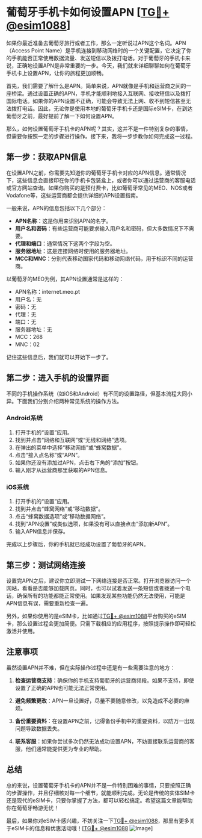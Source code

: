 # 葡萄牙手机卡如何设置APN [[TG💪+ @esim1088](https://t.me/s/esim1088)]

如果你最近准备去葡萄牙旅行或者工作，那么一定听说过APN这个名词。APN（Access Point Name）是手机连接到移动网络时的一个关键配置，它决定了你的手机能否正常使用数据流量、发送短信以及拨打电话。对于葡萄牙的手机卡来说，正确地设置APN是非常重要的一步。今天，我们就来详细聊聊如何在葡萄牙手机卡上设置APN，让你的旅程更加顺畅。

首先，我们需要了解什么是APN。简单来说，APN就像是手机和运营商之间的一座桥梁。通过设置正确的APN，手机才能顺利地接入互联网、接收短信以及拨打国际电话。如果你的APN设置不正确，可能会导致无法上网、收不到短信甚至无法拨打电话。因此，无论你是使用本地的葡萄牙手机卡还是国际eSIM卡，在到达葡萄牙之前，最好提前了解一下如何设置APN。

那么，如何设置葡萄牙手机卡的APN呢？其实，这并不是一件特别复杂的事情，但需要你按照一定的步骤进行操作。接下来，我将一步步教你如何完成这一过程。

## 第一步：获取APN信息

在设置APN之前，你需要先知道你的葡萄牙手机卡对应的APN信息。通常情况下，这些信息会直接印在你的手机卡包装盒上，或者你可以通过运营商的客服电话或官方网站查询。如果你购买的是预付费卡，比如葡萄牙常见的MEO、NOS或者Vodafone等，这些运营商都会提供详细的APN设置指南。

一般来说，APN的信息包括以下几个部分：
- **APN名称**：这是你用来识别APN的名字。
- **用户名和密码**：有些运营商可能要求输入用户名和密码，但大多数情况下不需要。
- **代理和端口**：通常情况下这两个字段为空。
- **服务器地址**：这是连接网络时使用的服务器地址。
- **MCC和MNC**：分别代表移动国家代码和移动网络代码，用于标识不同的运营商。

以葡萄牙的MEO为例，其APN设置通常是这样的：
- APN名称：internet.meo.pt
- 用户名：无
- 密码：无
- 代理：无
- 端口：无
- 服务器地址：无
- MCC：268
- MNC：02

记住这些信息后，我们就可以开始下一步了。

## 第二步：进入手机的设置界面

不同的手机操作系统（如iOS和Android）有不同的设置路径，但基本流程大同小异。下面我们分别介绍两种常见系统的操作方法。

### Android系统

1. 打开手机的“设置”应用。
2. 找到并点击“网络和互联网”或“无线和网络”选项。
3. 在弹出的菜单中选择“移动网络”或“蜂窝数据”。
4. 点击“接入点名称”或“APN”。
5. 如果你还没有添加过APN，点击右下角的“添加”按钮。
6. 输入刚才从运营商那里获取的APN信息。

### iOS系统

1. 打开手机的“设置”应用。
2. 找到并点击“蜂窝网络”或“移动数据”。
3. 点击“蜂窝数据选项”或“移动数据网络”。
4. 找到“APN设置”或类似选项，如果没有可以直接点击“添加新APN”。
5. 输入APN信息并保存。

完成以上步骤后，你的手机就已经成功设置了葡萄牙的APN。

## 第三步：测试网络连接

设置完APN之后，建议你立即测试一下网络连接是否正常。打开浏览器访问一个网站，看看是否能够加载网页。同时，也可以试着发送一条短信或者拨通一个电话，确保所有的功能都能正常使用。如果发现某些功能仍然无法使用，可能是APN信息有误，需要重新检查一遍。

另外，如果你使用的是eSIM卡，比如通过[TG💪+ @esim1088](https://t.me/s/esim1088)平台购买的eSIM卡，那么设置过程会更加简便。只需下载相应的应用程序，按照提示操作即可轻松激活并使用。

## 注意事项

虽然设置APN并不难，但在实际操作过程中还是有一些需要注意的地方：

1. **检查运营商支持**：确保你的手机支持葡萄牙的运营商频段。如果不支持，即使设置了正确的APN也可能无法正常使用。
   
2. **避免频繁更改**：APN一旦设置好，尽量不要随意修改，以免造成不必要的麻烦。

3. **备份重要资料**：在设置APN之前，记得备份手机中的重要资料，以防万一出现问题导致数据丢失。

4. **联系客服**：如果你尝试多次仍然无法成功设置APN，不妨直接联系运营商的客服，他们通常能提供更为专业的帮助。

## 总结

总的来说，设置葡萄牙手机卡的APN并不是一件特别困难的事情，只要按照正确的步骤操作，并且仔细核对每一个细节，就能顺利完成。无论是传统的实体SIM卡还是现代的eSIM卡，只要你掌握了方法，都可以轻松搞定。希望这篇文章能帮助你在葡萄牙畅游无忧！

最后，如果你对eSIM卡感兴趣，不妨关注一下[TG💪+ @esim1088](https://t.me/s/esim1088)，那里有更多关于eSIM卡的信息和优惠活动哦！[[TG💪+ @esim1088](https://t.me/s/esim1088) ![Image](https://i.postimg.cc/4NQfJmqS/Snipaste-2025-05-13-00-14-12.png)]